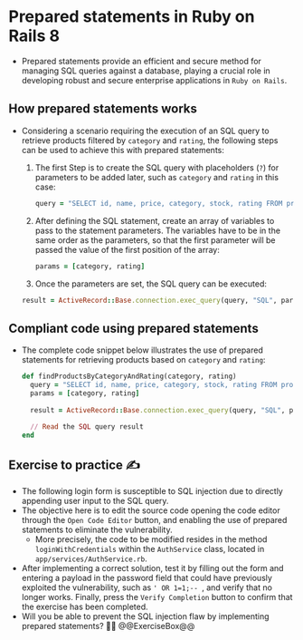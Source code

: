 # Prepared statements in Ruby on Rails 8

* Prepared statements provide an efficient and secure method for managing SQL queries against a database, playing a crucial role in developing robust and secure enterprise applications in `Ruby on Rails`.

## How prepared statements works

* Considering a scenario requiring the execution of an SQL query to retrieve products filtered by `category` and `rating`, the following steps can be used to achieve this with prepared statements:
  1. The first Step is to create the SQL query with placeholders (`?`) for parameters to be added later,  such as `category` and `rating` in this case:
  
     ```rb
     query = "SELECT id, name, price, category, stock, rating FROM products WHERE category = ? AND rating >= ?"
     ```
     
  1. After defining the SQL statement, create an array of variables to pass to the statement parameters. The variables have to be in the same order as the parameters, so that the first parameter will be passed the value of the first position of the array:

     ```rb
     params = [category, rating]
     ```
     
  1. Once the parameters are set, the SQL query can be executed:
    
    ```rb
    result = ActiveRecord::Base.connection.exec_query(query, "SQL", params)
    ```

## Compliant code using prepared statements

* The complete code snippet below illustrates the use of prepared statements for retrieving products based on `category` and `rating`:

  ```rb
  def findProductsByCategoryAndRating(category, rating)
    query = "SELECT id, name, price, category, stock, rating FROM products WHERE category = ? AND rating >= ?"
    params = [category, rating]
    
    result = ActiveRecord::Base.connection.exec_query(query, "SQL", params)
    
    // Read the SQL query result
  end
  ```

## Exercise to practice :writing_hand:

* The following login form is susceptible to SQL injection due to directly appending user input to the SQL query.
* The objective here is to edit the source code opening the code editor through the `Open Code Editor` button, and enabling the use of prepared statements to eliminate the vulnerability.
  * More precisely, the code to be modified resides in the method `loginWithCredentials` within the `AuthService` class, located in `app/services/AuthService.rb`.
* After implementing a correct solution, test it by filling out the form and entering a payload in the password field that could have previously exploited the vulnerability, such as `' OR 1=1;-- `, and verify that no longer works. Finally, press the `Verify Completion` button to confirm that the exercise has been completed.
* Will you be able to prevent the SQL injection flaw by implementing prepared statements? :slightly_smiling_face::muscle:
  @@ExerciseBox@@